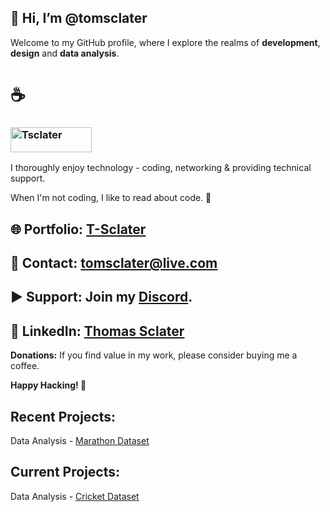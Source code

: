 ## 👋 Hi, I’m @tomsclater
Welcome to my GitHub profile, where I explore the realms of **development**, **design** and **data analysis**.

# ☕
### <p><a href="https://www.buymeacoffee.com/tsclater" target="_blank"> <img  src="https://www.buymeacoffee.com/assets/img/guidelines/download-assets-sm-1.svg" height="40" width="130" alt="Tsclater" ></img></a></p>
I thoroughly enjoy technology - coding, networking & providing technical support.

When I'm not coding, I like to read about code. 📖

## 🌐 Portfolio: [T-Sclater](https://t-sclater.vercel.app/)
## 📧 Contact: tomsclater@live.com 
## ▶ Support: Join my [Discord](https://discord.gg/J9kVfvAYeH). 
## 💼 LinkedIn: [Thomas Sclater](https://linkedin.com/in/tomsclater/)


__Donations:__
If you find value in my work, please consider buying me a coffee.

**Happy Hacking! 🚀**

## Recent Projects: 

Data Analysis - [Marathon Dataset](https://github.com/tomsclater/marathon-dataset)

## Current Projects: 

Data Analysis - [Cricket Dataset](https://github.com/tomsclater/cricket-dataset)



